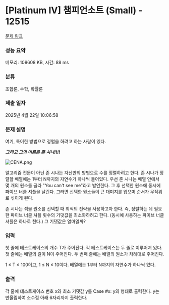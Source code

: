 # [Platinum IV] 챔피언소트 (Small) - 12515 

[문제 링크](https://www.acmicpc.net/problem/12515) 

### 성능 요약

메모리: 108608 KB, 시간: 88 ms

### 분류

조합론, 수학, 확률론

### 제출 일자

2025년 4월 22일 10:06:58

### 문제 설명

<p>여기, 특이한 방법으로 정렬을 하려고 하는 사람이 있다.</p>

<p><strong><em>그리고 그의 이름은 존 시나!!!!</em></strong></p>

<p><img alt="CENA.png" src="https://upload.acmicpc.net/0a735ed4-7f4a-4536-8ec0-35ae4611fbf5/-/preview/"></p>

<p>알고리즘 전문이 아닌 존 시나는 자신만의 방법으로 수를 정렬하려고 한다. 존 시나가 정렬할 배열에는 1부터 N까지의 자연수가 하나씩 들어있다. 우선 존 시나는 배열 안에서 몇 개의 원소를 골라 "You can't see me"라고 발언한다. 그 후 선택한 원소에 동시에 파이브 너클 셔플을 날린다. 그러면 선택한 원소들이 큰 대미지를 입으며 순서가 무작위로 섞이게 된다.</p>

<p>존 시나는 섞을 원소를 선택할 때 최적의 전략을 사용하고자 한다. 즉, 정렬하는 데 필요한 파이브 너클 셔플 횟수의 기댓값을 최소화하려고 한다. (동시에 사용하는 파이브 너클 셔플은 하나로 친다.) 그 기댓값은 얼마일까?</p>

### 입력 

 <p>첫 줄에 테스트케이스의 개수 T가 주어진다. 각 테스트케이스는 두 줄로 이루어져 있다. 첫 줄에는 배열의 길이 N이 주어진다. 두 번째 줄에는 배열의 원소가 차례대로 주어진다.</p>

<p>1 ≤ T ≤ 100이고, 1 ≤ N ≤ 10이다. 배열에는 1부터 N까지의 자연수가 하나씩 있다.</p>

### 출력 

 <p>각 줄에 테스트케이스 번호 x와 최소 기댓값 y를 Case #x: y의 형태로 출력한다. y는 반올림하여 소수점 아래 6자리까지 출력한다.</p>

